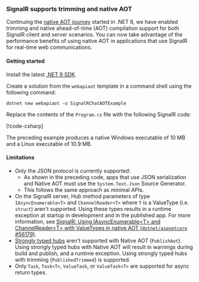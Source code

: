 ### SignalR supports trimming and native AOT

Continuing the [native AOT journey](xref:fundamentals/native-aot) started in .NET 8, we have enabled trimming and native ahead-of-time (AOT) compilation support for both SignalR client and server scenarios. You can now take advantage of the performance benefits of using native AOT in applications that use SignalR for real-time web communications.

#### Getting started

Install the latest [.NET 9 SDK](https://get.dot.net/9).

Create a solution from the `webapiaot` template in a command shell using the following command:

```dotnetcli
dotnet new webapiaot -o SignalRChatAOTExample
```

Replace the contents of the `Program.cs` file with the following SignalR code:

[!code-csharp[](~/release-notes/aspnetcore-9/samples/SignalRChatAOTExample/Program.cs)]

The preceding example produces a native Windows executable of 10 MB and a Linux executable of 10.9 MB.

#### Limitations

* Only the JSON protocol is currently supported:
  * As shown in the preceding code, apps that use JSON serialization and Native AOT must use the `System.Text.Json` Source Generator. 
  * This follows the same approach as minimal APIs.
* On the SignalR server, Hub method parameters of type `IAsyncEnumerable<T>` and `ChannelReader<T>` where `T` is a ValueType (i.e. `struct`) aren't supported. Using these types results in a runtime exception at startup in development and in the published app. For more information, see [SignalR: Using IAsyncEnumerable&lt;T&gt; and ChannelReader&lt;T&gt; with ValueTypes in native AOT (`dotnet/aspnetcore` #56179)](https://github.com/dotnet/aspnetcore/issues/56179).
* [Strongly typed hubs](xref:signalr/hubs#strongly-typed-hubs) aren't supported with Native AOT (`PublishAot`). Using strongly typed hubs with Native AOT will result in warnings during build and publish, and a runtime exception. Using strongly typed hubs with trimming (`PublishedTrimmed`) is supported.
* Only `Task`, `Task<T>`, `ValueTask`, or `ValueTask<T>` are supported for async return types.


